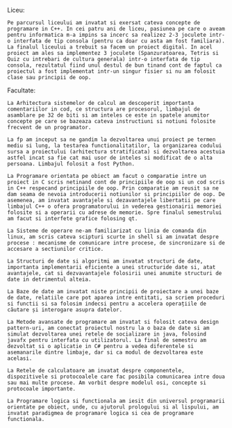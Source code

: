 Liceu:
	
 	Pe parcursul liceului am invatat si exersat cateva concepte de programare in C++. In cei patru ani de liceu, pasiunea pe care o aveam pentru informatica m-a impins sa incerc sa realizez 2-3 joculete intr-o interfata de tip consola (pentru ca doar cu asta am fost familiara). La finalul liceului a trebuit sa facem un proiect digital. In acel proiect am ales sa implementez 3 joculete (Spanzuratoarea, Tetris si Quiz cu intrebari de cultura generala) intr-o interfata de tip consola, rezultatul fiind unul destul de bun tinand cont de faptul ca proiectul a fost implementat intr-un singur fisier si nu am folosit clase sau principii de oop.
	
Facultate:
	
	La Arhitectura sistemelor de calcul am descoperit importanta comentariilor in cod, ce structura are procesorul, limbajul de asamblare pe 32 de biti si am inteles ce este in spatele anumitor concepte pe care se bazeaza cateva instructiuni si notiuni folosite frecvent de un programator.
	
 	La fp am inceput sa ne gandim la dezvoltarea unui proiect pe termen mediu si lung, la testarea functionalitatilor, la organizarea codului sursa a proiectului (arhitectura stratificata) si dezvoltarea acestuia astfel incat sa fie cat mai usor de inteles si modificat de o alta persoana. Limbajul folosit a fost Python.
	
	La Programare orientata pe obiect am facut o comparatie intre un proiect in C scris netinand cont de principiile de oop si un cod scris in C++ respecand principiile de oop. Prin comparatie am reusit sa ne dam seama de nevoia introducerii notiunilor si principiilor de oop. De asemenea, am invatat avantajele si dezavantajele libertatii pe care limbajul C++ o ofera programatorului in vederea gestionairii memoriei folosite si a operarii cu adrese de memorie. Spre finalul semestrului am facut si interfete grafice folosing qt.
	
	La Sisteme de operare ne-am familiarizat cu linia de comanda din linux, am scris cateva scipturi scurte in shell si am invatat despre procese : mecanisme de comunicare intre procese, de sincronizare si de accesare a sectiunilor critice.
	
	La Structuri de date si algoritmi am invatat structuri de date, importanta implementarii eficiente a unei structuride date si, atat avantajele, cat si dezvavantajele folosirii unei anumite structuri de date in detrimentul alteia.
	
	La Baze de date am invatat niste principii de proiectare a unei baze de date, relatiile care pot aparea intre entitati, sa scriem proceduri si functii si sa folosim indecsi pentru a accelera operațiile de căutare și interogare asupra datelor.

	La Metode avansate de programare am invatat si folosit cateva design pattern-uri, am conectat proiectul nostru la o baza de date si am simulat dezvoltarea unei retele de socializare in java, folosind javafx pentru interfata cu utilizatorul. La final de semestru am dezvoltat si o aplicatie in C# pentru a vedea diferentele si asemanarile dintre limbaje, dar si ca modul de dezvoltarea este acelasi.
	
	La Retele de calculatoare am invatat despre componentele, dispozitivele si protocoalele care fac posibila comunicarea intre doua sau mai multe procese. Am vorbit despre modelul osi, concepte si protocoale importante.
	
	La Programare logica si functionala am iesit din universul programarii orientate pe obiect, unde, cu ajutorul prologului si al lispului, am invatat paradigmea de programare logica si cea de programare functionala.
